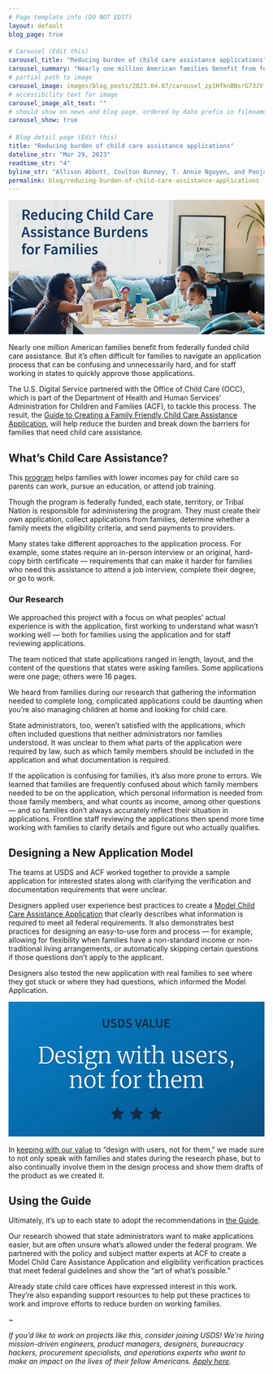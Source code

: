 ```yaml
---
# Page template info (DO NOT EDIT)
layout: default
blog_page: true

# Carousel (Edit this)
carousel_title: "Reducing burden of child care assistance applications"
carousel_summary: "Nearly one million American families benefit from federally funded child care assistance. But it’s often difficult for families to navigate an application process that can be confusing and unnecessarily hard."
# partial path to image
carousel_image: images/blog_posts/2023.04.07/carousel_zp1HfknBNsrG73JV.jpg
# accessibility text for image
carousel_image_alt_text: ""
# should show on news and blog page. ordered by date prefix in filename
carousel_show: true

# Blog detail page (Edit this)
title: "Reducing burden of child care assistance applications"
dateline_str: "Mar 29, 2023"
readtime_str: "4"
byline_str: "Allison Abbott, Coulton Bunney, T. Annie Nguyen, and Pooja Shaw"
permalink: blog/reducing-burden-of-child-care-assistance-applications
---
```


![Photograph of two women and two young children playing at a table covered in wooden blocks. Text overlaid on the image reads "Reducing child care assistance burdens for families."](/images/blog_posts/2023.03.29/1_ueDzWHeA9hErXI368HnacQ.jpg)

Nearly one million American families benefit from federally funded child care assistance. But it’s often difficult for families to navigate an application process that can be confusing and unnecessarily hard, and for staff working in states to quickly approve those applications.

The U.S. Digital Service partnered with the Office of Child Care (OCC), which is part of the Department of Health and Human Services’ Administration for Children and Families (ACF), to tackle this process. The result, the [Guide to Creating a Family Friendly Child Care Assistance Application](https://childcareta.acf.hhs.gov/creating-family-friendly-child-care-assistance-application), will help reduce the burden and break down the barriers for families that need child care assistance.

## What’s Child Care Assistance?

This [program](https://childcareta.acf.hhs.gov/ccdf-fundamentals/ccdf-program) helps families with lower incomes pay for child care so parents can work, pursue an education, or attend job training.

Though the program is federally funded, each state, territory, or Tribal Nation is responsible for administering the program. They must create their own application, collect applications from families, determine whether a family meets the eligibility criteria, and send payments to providers.

Many states take different approaches to the application process. For example, some states require an in-person interview or an original, hard-copy birth certificate — requirements that can make it harder for families who need this assistance to attend a job interview, complete their degree, or go to work.

### Our Research

We approached this project with a focus on what peoples’ actual experience is with the application, first working to understand what wasn’t working well — both for families using the application and for staff reviewing applications.

The team noticed that state applications ranged in length, layout, and the content of the questions that states were asking families. Some applications were one page; others were 16 pages.

We heard from families during our research that gathering the information needed to complete long, complicated applications could be daunting when you’re also managing children at home and looking for child care.

State administrators, too, weren’t satisfied with the applications, which often included questions that neither administrators nor families understood. It was unclear to them what parts of the application were required by law, such as which family members should be included in the application and what documentation is required.

If the application is confusing for families, it’s also more prone to errors. We learned that families are frequently confused about which family members needed to be on the application, which personal information is needed from those family members, and what counts as income, among other questions — and so families don’t always accurately reflect their situation in applications. Frontline staff reviewing the applications then spend more time working with families to clarify details and figure out who actually qualifies.

## Designing a New Application Model

The teams at USDS and ACF worked together to provide a sample application for interested states along with clarifying the verification and documentation requirements that were unclear.

Designers applied user experience best practices to create a [Model Child Care Assistance Application](https://childcareta.acf.hhs.gov/full-model-application) that clearly describes what information is required to meet all federal requirements. It also demonstrates best practices for designing an easy-to-use form and process — for example, allowing for flexibility when families have a non-standard income or non-traditional living arrangements, or automatically skipping certain questions if those questions don’t apply to the applicant.

Designers also tested the new application with real families to see where they got stuck or where they had questions, which informed the Model Application.

![Graphic image of large text that reads "USDS Value: Design with users, not for them."](/images/blog_posts/2023.03.29/1_ewj2KJCZpRoj-spdg6RgdQ.jpg)

In [keeping with our value](/mission#our-values) to “design with users, not for them,” we made sure to not only speak with families and states during the research phase, but to also continually involve them in the design process and show them drafts of the product as we created it.

## Using the Guide

Ultimately, it’s up to each state to adopt the recommendations in [the Guide](https://childcareta.acf.hhs.gov/creating-family-friendly-child-care-assistance-application).

Our research showed that state administrators want to make applications easier, but are often unsure what’s allowed under the federal program. We partnered with the policy and subject matter experts at ACF to create a Model Child Care Assistance Application and eligibility verification practices that meet federal guidelines and show the “art of what’s possible.”

Already state child care offices have expressed interest in this work. They’re also expanding support resources to help put these practices to work and improve efforts to reduce burden on working families.

~

_If you’d like to work on projects like this, consider joining USDS! We’re hiring mission-driven engineers, product managers, designers, bureaucracy hackers, procurement specialists, and operations experts who want to make an impact on the lives of their fellow Americans. [Apply here](/apply)._
